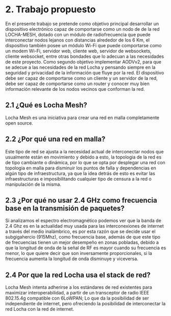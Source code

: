 # 2. Trabajo propuesto

En el presente trabajo se pretende como objetivo principal desarrollar un dispositivo electrónico capaz de comportarse como un nodo de de la red LOCHA-MESH, dotado con un módulo de radiofrecuencia que puede interconectar nodos lejanos con distancias alrededor de los 6 Km, el dispositivo también posee un módulo Wi-Fi que puede comportarse como un modem Wi-Fi, servidor web, cliente web, servidor de websockets, cliente websocket, entre otras bondades que lo adecuan a las necesidades de este proyecto.
Como segundo objetivo implementar AODVv2, para que se adecue a las necesidades de la red Locha y pensando siempre en la seguridad y privacidad de la información que fluye por la red.
El dispositivo debe ser capaz de comportarse como un cliente y un servidor de la red, debe ser capaz de comportarse como un router y conocer muy bien información relevante de los nodos vecinos que conforman la red.

## 2.1 ¿Qué es Locha Mesh?

Locha Mesh es una iniciativa para crear una red en malla completamente open source.

## 2.2 ¿Por qué una red en malla?

Este tipo de red se ajusta a la necesidad actual de interconectar nodos que usualmente están en movimiento y debido a esto, la topologia de la red es de tipo cambiante o dinámica, por lo que se opta por desplegar una red con topologia en malla para disminuir los puntos de falla y dependencias en algún tipo de infraestructura, ya que la idea detrás de esto es evitar las infraestructuras e imposibilitando cualquier tipo de censura a la red o manipulación de la misma.  

## 2.3 ¿Por qué no usar 2.4 GHz como frecuencia base en la transmisión de paquetes?

Si analizamos el espectro electromagnético podemos ver que la banda de 2.4 Ghz es en la actualidad muy usada para las interconexiones de internet a través del medio inalámbrico, es por esta razón que se decide usar el subgigahercio (915Mhz), como frecuencia base, además de que este tipo de frecuencias tienen un mejor desempeño en zonas pobladas, debido a que la longitud de onda de la señal de RF es mayor cuando su frecuencia es menor, lo que quiere decir que son inversamente proporcionales, si la frecuencia aumenta la longitud de onda disminuye y viceversa.


## 2.4 Por que la red Locha usa el stack de red?

Locha Mesh intenta adherirse a los estándares de red existentes para maximizar interoperabilidad, a partir de un transceptor de radio IEEE 802.15.4g compatible con 6LoWPAN; Lo que da la posibilidad de ser independiente de internet, pero ofreciendo la posibilidad de interconectar la red Locha con la red de internet.
